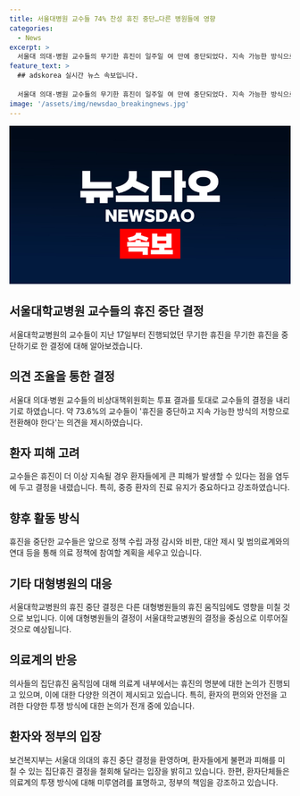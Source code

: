 ```yaml
---
title: 서울대병원 교수들 74% 찬성 휴진 중단…다른 병원들에 영향
categories:
  - News
excerpt: >
  서울대 의대·병원 교수들의 무기한 휴진이 일주일 여 만에 중단되었다. 지속 가능한 방식으로 투쟁할 의견을 제시한 교수 7명 중 73.6%가 동의했다. 전체 교수 948명 중 73.6%가 휴진 중단을 찬성하며, 정책 감시와 연대가 필요하다는 의견을 밝혔다. 서울대 의대·병원은 24일부터 정상 진료를 재개할 예정이며, 이에 보건복지부는 휴진 중단을 환영하는 입장을 밝혔다. 집단휴진 움직임이 세브란스병원과 서울아산병원 등으로 확대되고 있지만, 의료계 내부에서 명분 약화와 환자 피해 우려로 동력이 꺾일 것으로 전망되고 있다.
feature_text: >
  ## adskorea 실시간 뉴스 속보입니다.

  서울대 의대·병원 교수들의 무기한 휴진이 일주일 여 만에 중단되었다. 지속 가능한 방식으로 투쟁할 의견을 제시한 교수 7명 중 73.6%가 동의했다. 전체 교수 948명 중 73.6%가 휴진 중단을 찬성하며, 정책 감시와 연대가 필요하다는 의견을 밝혔다. 서울대 의대·병원은 24일부터 정상 진료를 재개할 예정이며, 이에 보건복지부는 휴진 중단을 환영하는 입장을 밝혔다. 집단휴진 움직임이 세브란스병원과 서울아산병원 등으로 확대되고 있지만, 의료계 내부에서 명분 약화와 환자 피해 우려로 동력이 꺾일 것으로 전망되고 있다.
image: '/assets/img/newsdao_breakingnews.jpg'
---
```


<p><img src="/assets/img/newsdao_breakingnews.jpg" alt="adskorea 속보" /></p>

<h2 data-ke-size="size26">서울대학교병원 교수들의 휴진 중단 결정</h2>

<p data-ke-size="size16">서울대학교병원의 교수들이 지난 17일부터 진행되었던 무기한 휴진을 무기한 휴진을 중단하기로 한 결정에 대해 알아보겠습니다.</p>

<h2 data-ke-size="size24">의견 조율을 통한 결정</h2>

<p data-ke-size="size16">서울대 의대·병원 교수들의 비상대책위원회는 투표 결과를 토대로 교수들의 결정을 내리기로 하였습니다. 약 73.6%의 교수들이 '휴진을 중단하고 지속 가능한 방식의 저항으로 전환해야 한다'는 의견을 제시하였습니다.</p>

<h2 data-ke-size="size24">환자 피해 고려</h2>

<p data-ke-size="size16">교수들은 휴진이 더 이상 지속될 경우 환자들에게 큰 피해가 발생할 수 있다는 점을 염두에 두고 결정을 내렸습니다. 특히, 중증 환자의 진료 유지가 중요하다고 강조하였습니다.</p>

<h2 data-ke-size="size24">향후 활동 방식</h2>

<p data-ke-size="size16">휴진을 중단한 교수들은 앞으로 정책 수립 과정 감시와 비판, 대안 제시 및 범의료계와의 연대 등을 통해 의료 정책에 참여할 계획을 세우고 있습니다.</p>

<h2 data-ke-size="size24">기타 대형병원의 대응</h2>

<p data-ke-size="size16">서울대학교병원의 휴진 중단 결정은 다른 대형병원들의 휴진 움직임에도 영향을 미칠 것으로 보입니다. 이에 대형병원들의 결정이 서울대학교병원의 결정을 중심으로 이루어질 것으로 예상됩니다.</p>

<h2 data-ke-size="size24">의료계의 반응</h2>

<p data-ke-size="size16">의사들의 집단휴진 움직임에 대해 의료계 내부에서는 휴진의 명분에 대한 논의가 진행되고 있으며, 이에 대한 다양한 의견이 제시되고 있습니다. 특히, 환자의 편의와 안전을 고려한 다양한 투쟁 방식에 대한 논의가 전개 중에 있습니다.</p>

<h2 data-ke-size="size24">환자와 정부의 입장</h2>

<p data-ke-size="size16">보건복지부는 서울대 의대의 휴진 중단 결정을 환영하며, 환자들에게 불편과 피해를 미칠 수 있는 집단휴진 결정을 철회해 달라는 입장을 밝히고 있습니다. 한편, 환자단체들은 의료계의 투쟁 방식에 대해 미루염려를 표명하고, 정부의 책임을 강조하고 있습니다.</p>

